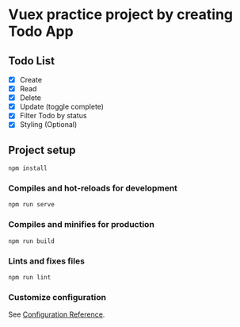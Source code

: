 # Vuex practice project by creating Todo App

## Todo List
- [x] Create
- [x] Read
- [x] Delete
- [x] Update (toggle complete)
- [x] Filter Todo by status
- [x] Styling (Optional)

## Project setup
```
npm install
```

### Compiles and hot-reloads for development
```
npm run serve
```

### Compiles and minifies for production
```
npm run build
```

### Lints and fixes files
```
npm run lint
```

### Customize configuration
See [Configuration Reference](https://cli.vuejs.org/config/).